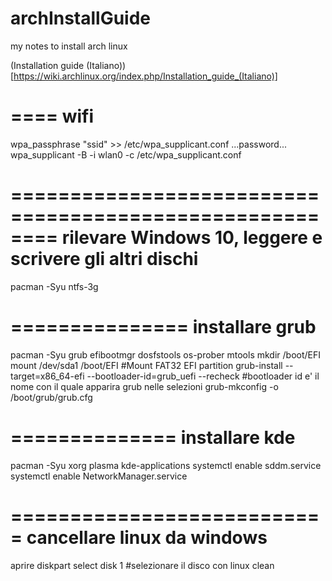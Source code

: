 # archInstallGuide
my notes to install arch linux

(Installation guide (Italiano))[https://wiki.archlinux.org/index.php/Installation_guide_(Italiano)]

====
wifi
====
wpa_passphrase "ssid" >> /etc/wpa_supplicant.conf
...password...
wpa_supplicant -B -i wlan0 -c /etc/wpa_supplicant.conf

========================================================
rilevare Windows 10, leggere e scrivere gli altri dischi
========================================================
pacman -Syu ntfs-3g

===============
installare grub
===============
pacman -Syu grub efibootmgr dosfstools os-prober mtools
mkdir /boot/EFI
mount /dev/sda1 /boot/EFI #Mount FAT32 EFI partition
grub-install --target=x86_64-efi --bootloader-id=grub_uefi --recheck
#bootloader id e' il nome con il quale apparira grub nelle selezioni
grub-mkconfig -o /boot/grub/grub.cfg

==============
installare kde
==============
pacman -Syu xorg plasma kde-applications
systemctl enable sddm.service
systemctl enable NetworkManager.service

===========================
cancellare linux da windows
===========================
aprire diskpart
select disk 1 #selezionare il disco con linux
clean
